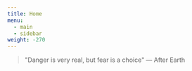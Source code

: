 ```yaml
---
title: Home
menu:
  - main
  - sidebar
weight: -270
---
```

> "Danger is very real, but fear is a choice" 
> — After Earth

